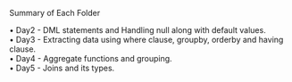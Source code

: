 Summary of Each Folder

•	Day2 - DML statements and Handling null along with default values.                                                                                                         
•	Day3 - Extracting data using where clause, groupby, orderby and having clause.                                                                                                       
•	Day4 - Aggregate functions and grouping.                                                                                                                                        
•	Day5 - Joins and its types.

